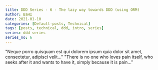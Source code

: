 ```yaml
---
title: DDD Series - 6 - The lazy way towards DDD (using ORM)
author: BaHI
date: 2021-01-10
categories: [Default-posts, Technical]
tags: [posts, technical, ddd, intro, series]
series: ddd series
series_no: 6
---
```


"Neque porro quisquam est qui dolorem ipsum quia dolor sit amet, consectetur, adipisci velit..."
"There is no one who loves pain itself, who seeks after it and wants to have it, simply because it is pain..."
